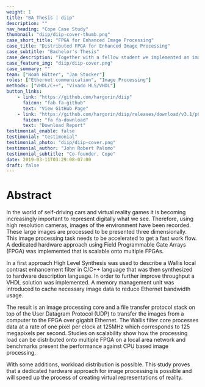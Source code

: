 ```yaml
---
weight: 1
title: "BA Thesis | diip"
description: ""
nav_heading: "Cope Case Study"
thumbnail: "diip/diip-cover-thumb.png"
case_short_title: "FPGA for Enhanced Image Processing"
case_title: "Distributed FPGA for Enhanced Image Processing"
case_subtitle: "Bachelor's Thesis"
case_description: "Together with a fellow student we implemented an image processing algorithm on multiple FPGAs to accelerate image processing. Thanks to my implementaton of a full Ethernet stack, the solution is scalable on a network."
case_feature_img: "diip/diip-cover.png"
case_summary: ""
team: ["Noah Hütter", "Jan Stocker"]
roles: ["Ethernet communication", "Image Processing"]
methods: ["VHDL/C++", "Vivado HLS/VHDL"]
button_links:
    - link: "https://github.com/hargorin/diip"
      faicon: "fab fa-github"
      text: "View GitHub Page"
    - link: "https://github.com/hargorin/diip/releases/download/v3.1/p6_diip_huetter_stocker.pdf"
      faicon: "fa fa-download"
      text: "Download Report"
testimonial_enable: false
testimonial: "testimonial"
testimonial_photo: "diip/diip-cover.png"
testimonial_author: "John Robert Palomo"
testimonial_subtitle: "Co-founder, Cope"
date: 2019-03-11T03:29:08-07:00
draft: false
---
```


# Abstract
In the world of self-driving cars and virtual reality games it is becoming
increasingly important to represent digitally what we see.
Therefore, using high resolution
cameras, images of the environment have been recorded.
These large images are processed to be presented three dimensionally. 
This image processing task needs to be accelerated to get a fast work flow. 
A dedicated hardware approach using Field Programmable Gate Arrays (FPGA) was
implemented that is scalable onto multiple FPGAs.

In a first approach High Level Synthesis was used to describe a Wallis local contrast enhancement filter in C/C++ language that was then synthesized to hardware description language. In order to further improve throughput a VHDL solution was implemented. A memory management unit was introduced to cache necessary image data to reduce Ethernet bandwidth usage.

The result is an image
processing core and a file transfer protocol stack on top of the User Datagram
Protocol (UDP) to transfer the images from a computer to the FPGA over gigabit Ethernet. 
The Wallis filter core processes data at a rate of one
pixel per clock at 125MHz which corresponds to 125 megapixels per second. 
Studies on scalability show how the processing load can be distributed onto multiple FPGA on a local area network and benchmarks present the performance against CPU based image processing.

With some additions, workload distribution is possible. This study proves 
that a dedicated hardware approach for image processing is possible and will
speed up the process of creating virtual representations of reality.

